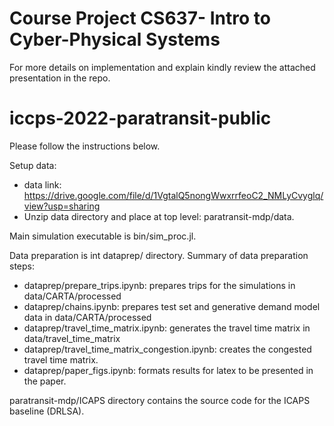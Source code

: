 # Course Project CS637- Intro to Cyber-Physical Systems

For more details on implementation and explain kindly review the attached presentation in the repo.

# iccps-2022-paratransit-public

Please follow the instructions below.

Setup data:
* data link: https://drive.google.com/file/d/1VgtalQ5nongWwxrrfeoC2_NMLyCvyglq/view?usp=sharing
* Unzip data directory and place at top level: paratransit-mdp/data.

Main simulation executable is bin/sim_proc.jl.

Data preparation is int dataprep/ directory. Summary of data preparation steps:
* dataprep/prepare_trips.ipynb: prepares trips for the simulations in data/CARTA/processed
* dataprep/chains.ipynb: prepares test set and generative demand model data in data/CARTA/processed
* dataprep/travel_time_matrix.ipynb: generates the travel time matrix in data/travel_time_matrix
* dataprep/travel_time_matrix_congestion.ipynb: creates the congested travel time matrix.
* dataprep/paper_figs.ipynb: formats results for latex to be presented in the paper.

paratransit-mdp/ICAPS directory contains the source code for the ICAPS baseline (DRLSA).
